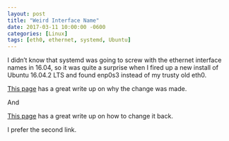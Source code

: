 ```yaml
---
layout: post
title: "Weird Interface Name"
date: 2017-03-11 10:00:00 -0600
categories: [Linux]
tags: [eth0, ethernet, systemd, Ubuntu]
---
```


I didn’t know that systemd was going to screw with the ethernet interface names in 16.04, so it was quite a surprise when I fired up a new install of Ubuntu 16.04.2 LTS and found enp0s3 instead of my trusty old eth0.

[This page](https://major.io/2015/08/21/understanding-systemds-predictable-network-device-names/) has a great write up on why the change was made.

And

[This page](http://www.itzgeek.com/how-tos/mini-howtos/change-default-network-name-ens33-to-old-eth0-on-ubuntu-16-04.html) has a great write up on how to change it back.

I prefer the second link.
